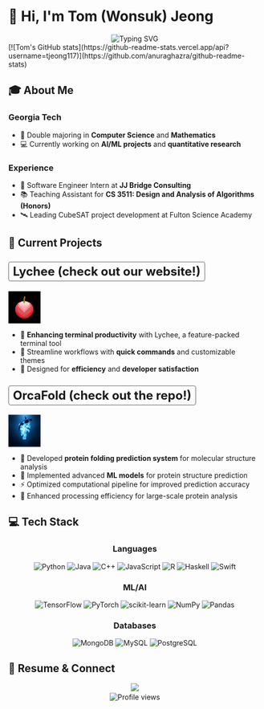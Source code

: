 # 👋 Hi, I'm Tom (Wonsuk) Jeong

<div align="center">
  <img src="https://readme-typing-svg.demolab.com?font=Fira+Code&duration=3000&pause=1000&color=2F81F7&center=true&vCenter=true&width=435&lines=Software+Engineer;AI+%26+ML+Enthusiast;Mathematics+Student;Problem+Solver" alt="Typing SVG" />
</div>
[![Tom's GitHub stats](https://github-readme-stats.vercel.app/api?username=tjeong117)](https://github.com/anuraghazra/github-readme-stats)


## 🎓 About Me
### **Georgia Tech**
* 🏫 Double majoring in **Computer Science** and **Mathematics** 
* 💻 Currently working on **AI/ML projects** and **quantitative research**
### **Experience**
* 🚀 Software Engineer Intern at **JJ Bridge Consulting**
* 📚 Teaching Assistant for **CS 3511: Design and Analysis of Algorithms (Honors)**
* 🛰️ Leading CubeSAT project development at Fulton Science Academy


## 🔭 Current Projects
### <a href="https://lycheeterm.com" style="border: 1px solid #666; padding: 4px 8px; border-radius: 4px; text-decoration: none; font-size: 24px; font-weight: bold; line-height: 44px">Lychee (check out our website!)</a> 
<div style="display: flex; align-items: center; gap: 8px">
  <img src="./assets/lychee.jpg" width="64" height="64" alt="Lychee">
</div>

- 🌟 **Enhancing terminal productivity** with Lychee, a feature-packed terminal tool
- 🔗 Streamline workflows with **quick commands** and customizable themes
- 🚀 Designed for **efficiency** and **developer satisfaction**


### <a href="https://github.com/tjeong117/orcafold" style="border: 1px solid #666; padding: 4px 8px; border-radius: 4px; text-decoration: none; font-size: 24px; font-weight: bold; line-height: 44px">OrcaFold (check out the repo!)</a> 
<div style="display: flex; align-items: center; gap: 8px">
  <img src="./assets/orca.jpg" width="64" height="64" alt="OrcaFold">
</div>

- 🧬 Developed **protein folding prediction system** for molecular structure analysis
- 🔬 Implemented advanced **ML models** for protein structure prediction
- ⚡ Optimized computational pipeline for improved prediction accuracy
- 🚀 Enhanced processing efficiency for large-scale protein analysis



## 💻 Tech Stack

<div align="center">

### Languages
![Python](https://img.shields.io/badge/Python-3776AB?style=for-the-badge&logo=python&logoColor=white)
![Java](https://img.shields.io/badge/Java-ED8B00?style=for-the-badge&logo=openjdk&logoColor=white)
![C++](https://img.shields.io/badge/C++-00599C?style=for-the-badge&logo=c%2B%2B&logoColor=white)
![JavaScript](https://img.shields.io/badge/JavaScript-F7DF1E?style=for-the-badge&logo=javascript&logoColor=black)
![R](https://img.shields.io/badge/R-276DC3?style=for-the-badge&logo=r&logoColor=white)
![Haskell](https://img.shields.io/badge/Haskell-5D4F85?style=for-the-badge&logo=haskell&logoColor=white)
![Swift](https://img.shields.io/badge/SwiftUI-F05138?style=for-the-badge&logo=swift&logoColor=white)

### ML/AI
![TensorFlow](https://img.shields.io/badge/TensorFlow-FF6F00?style=for-the-badge&logo=tensorflow&logoColor=white)
![PyTorch](https://img.shields.io/badge/PyTorch-EE4C2C?style=for-the-badge&logo=pytorch&logoColor=white)
![scikit-learn](https://img.shields.io/badge/ScikitLearn-F7931E?style=for-the-badge&logo=scikit-learn&logoColor=white)
![NumPy](https://img.shields.io/badge/NumPy-013243?style=for-the-badge&logo=numpy&logoColor=white)
![Pandas](https://img.shields.io/badge/Pandas-150458?style=for-the-badge&logo=pandas&logoColor=white)

### Databases
![MongoDB](https://img.shields.io/badge/MongoDB-4EA94B?style=for-the-badge&logo=mongodb&logoColor=white)
![MySQL](https://img.shields.io/badge/MySQL-4479A1?style=for-the-badge&logo=mysql&logoColor=white)
![PostgreSQL](https://img.shields.io/badge/PostgreSQL-316192?style=for-the-badge&logo=postgresql&logoColor=white)

</div>

## 📄 Resume & Connect
<div align="center">
  <a href="https://github.com/tjeong117/resume/blob/master/wjeong_resume.pdf">
    <img src="https://img.shields.io/badge/Resume-View%20PDF-blue?style=for-the-badge&logo=adobe-acrobat-reader">
  </a>
</div>

<div align="center">
  <img src="https://komarev.com/ghpvc/?username=yourusername&color=blueviolet&style=flat-square" alt="Profile views" />
</div>

